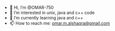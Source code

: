- 👋 Hi, I’m @OMAR-750
- 👀 I’m interested in unix, java and c++ code
- 🌱 I’m currently learning java and c++
- 📫 How to reach me: omar.m.alshaqra@gmail.com

<!---
OMAR-750/OMAR-750 is a ✨ special ✨ repository because its `README.md` (this file) appears on your GitHub profile.
You can click the Preview link to take a look at your changes.
--->
